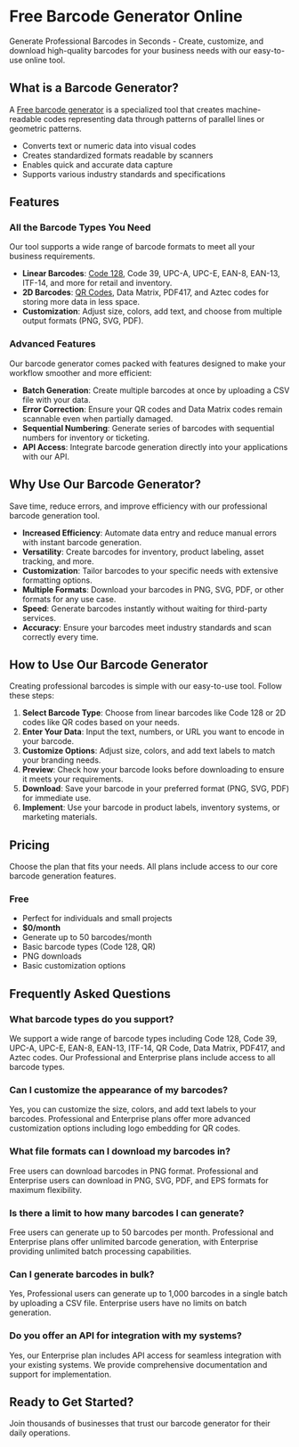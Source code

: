 # Free Barcode Generator Online

Generate Professional Barcodes in Seconds - Create, customize, and download high-quality barcodes for your business needs with our easy-to-use online tool.

## What is a Barcode Generator?

A [Free barcode generator](http://barcodegenerator.top/) is a specialized tool that creates machine-readable codes representing data through patterns of parallel lines or geometric patterns.

- Converts text or numeric data into visual codes
- Creates standardized formats readable by scanners
- Enables quick and accurate data capture
- Supports various industry standards and specifications

## Features

### All the Barcode Types You Need

Our tool supports a wide range of barcode formats to meet all your business requirements.

- **Linear Barcodes**: [Code 128](http://barcodegenerator.top/barcode), Code 39, UPC-A, UPC-E, EAN-8, EAN-13, ITF-14, and more for retail and inventory.
- **2D Barcodes**: [QR Codes](http://barcodegenerator.top/qr-code), Data Matrix, PDF417, and Aztec codes for storing more data in less space.
- **Customization**: Adjust size, colors, add text, and choose from multiple output formats (PNG, SVG, PDF).

### Advanced Features

Our barcode generator comes packed with features designed to make your workflow smoother and more efficient:

- **Batch Generation**: Create multiple barcodes at once by uploading a CSV file with your data.
- **Error Correction**: Ensure your QR codes and Data Matrix codes remain scannable even when partially damaged.
- **Sequential Numbering**: Generate series of barcodes with sequential numbers for inventory or ticketing.
- **API Access**: Integrate barcode generation directly into your applications with our API.

## Why Use Our Barcode Generator?

Save time, reduce errors, and improve efficiency with our professional barcode generation tool.

- **Increased Efficiency**: Automate data entry and reduce manual errors with instant barcode generation.
- **Versatility**: Create barcodes for inventory, product labeling, asset tracking, and more.
- **Customization**: Tailor barcodes to your specific needs with extensive formatting options.
- **Multiple Formats**: Download your barcodes in PNG, SVG, PDF, or other formats for any use case.
- **Speed**: Generate barcodes instantly without waiting for third-party services.
- **Accuracy**: Ensure your barcodes meet industry standards and scan correctly every time.

## How to Use Our Barcode Generator

Creating professional barcodes is simple with our easy-to-use tool. Follow these steps:

1. **Select Barcode Type**: Choose from linear barcodes like Code 128 or 2D codes like QR codes based on your needs.
2. **Enter Your Data**: Input the text, numbers, or URL you want to encode in your barcode.
3. **Customize Options**: Adjust size, colors, and add text labels to match your branding needs.
4. **Preview**: Check how your barcode looks before downloading to ensure it meets your requirements.
5. **Download**: Save your barcode in your preferred format (PNG, SVG, PDF) for immediate use.
6. **Implement**: Use your barcode in product labels, inventory systems, or marketing materials.

## Pricing

Choose the plan that fits your needs. All plans include access to our core barcode generation features.

### Free

- Perfect for individuals and small projects
- **$0/month**
- Generate up to 50 barcodes/month
- Basic barcode types (Code 128, QR)
- PNG downloads
- Basic customization options

## Frequently Asked Questions

### What barcode types do you support?

We support a wide range of barcode types including Code 128, Code 39, UPC-A, UPC-E, EAN-8, EAN-13, ITF-14, QR Code, Data Matrix, PDF417, and Aztec codes. Our Professional and Enterprise plans include access to all barcode types.

### Can I customize the appearance of my barcodes?

Yes, you can customize the size, colors, and add text labels to your barcodes. Professional and Enterprise plans offer more advanced customization options including logo embedding for QR codes.

### What file formats can I download my barcodes in?

Free users can download barcodes in PNG format. Professional and Enterprise users can download in PNG, SVG, PDF, and EPS formats for maximum flexibility.

### Is there a limit to how many barcodes I can generate?

Free users can generate up to 50 barcodes per month. Professional and Enterprise plans offer unlimited barcode generation, with Enterprise providing unlimited batch processing capabilities.

### Can I generate barcodes in bulk?

Yes, Professional users can generate up to 1,000 barcodes in a single batch by uploading a CSV file. Enterprise users have no limits on batch generation.

### Do you offer an API for integration with my systems?

Yes, our Enterprise plan includes API access for seamless integration with your existing systems. We provide comprehensive documentation and support for implementation.

## Ready to Get Started?

Join thousands of businesses that trust our barcode generator for their daily operations.
